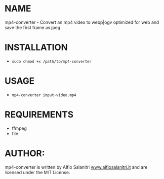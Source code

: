 # NAME
mp4-converter - Convert an mp4 video to webp|ogv optimized for web and save the first frame as jpeg

# INSTALLATION
- `sudo chmod +x /path/to/mp4-converter`

# USAGE
- `mp4-converter input-video.mp4`

# REQUIREMENTS
- ffmpeg
- file

# AUTHOR: 
mp4-converter is written by Alfio Salanitri www.alfiosalanitri.it and are licensed under the MIT License.

